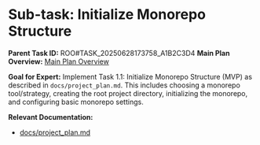 # Sub-task: Initialize Monorepo Structure

**Parent Task ID:** ROO#TASK_20250628173758_A1B2C3D4
**Main Plan Overview:** [Main Plan Overview](../../plans/ROO#TASK_20250628173758_A1B2C3D4_plan_overview.md)

**Goal for Expert:** Implement Task 1.1: Initialize Monorepo Structure (MVP) as described in `docs/project_plan.md`. This includes choosing a monorepo tool/strategy, creating the root project directory, initializing the monorepo, and configuring basic monorepo settings.

**Relevant Documentation:**

- [docs/project_plan.md](docs/project_plan.md)
